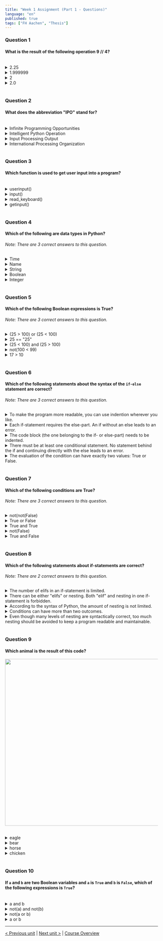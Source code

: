 ```yaml
---
title: "Week 1 Assignment (Part 1 - Questions)"
language: "en"
published: true
tags: ["FH Aachen", "Thesis"]
---
```


### Question 1

#### What is the result of the following operation 9 // 4?

<br>

<details>
	<summary>2.25</summary>
	<img  src="selftest/cross.png" width="25">
</details>


<details>
	<summary>1.999999 </summary>
	<img  src="selftest/cross.png" width="25">
</details>


<details>
	<summary>2</summary>
	<img  src="selftest/check.png" width="25">
</details>


<details>
	<summary>2.0</summary>
	<img  src="selftest/cross.png" width="25">
</details>

<br>

### Question 2

#### What does the abbreviation "IPO" stand for?

<br>

<details>
	<summary>Infinite Programming Opportunities </summary>
	<img  src="selftest/cross.png" width="25">
</details>


<details>
	<summary>Intelligent Python Operation</summary>
	<img  src="selftest/cross.png" width="25">
</details>


<details>
	<summary>Input Processing Output</summary>
	<img  src="selftest/check.png" width="25">
</details>


<details>
	<summary>International Processing Organization</summary>
	<img  src="selftest/cross.png" width="25">
</details>

<br>


### Question 3

#### Which function is used to get user input into a program?

<br>

<details>
	<summary>userinput()</summary>
	<img  src="selftest/cross.png" width="25">
</details>


<details>
	<summary>input()</summary>
	<img  src="selftest/check.png" width="25">
</details>


<details>
	<summary>read_keyboard()</summary>
	<img  src="selftest/cross.png" width="25">
</details>


<details>
	<summary>getinput()</summary>
	<img  src="selftest/cross.png" width="25">
</details>

<br>

### Question 4

#### Which of the following are data types in Python?

*Note: There are 3 correct answers to this question.*

<br>

<details>
	<summary>Time</summary>
	<img  src="selftest/cross.png" width="25">
</details>


<details>
	<summary>Name</summary>
	<img  src="selftest/cross.png" width="25">
</details>


<details>
	<summary>String</summary>
	<img  src="selftest/check.png" width="25">
</details>


<details>
	<summary>Boolean</summary>
	<img  src="selftest/check.png" width="25">
</details>


<details>
	<summary>Integer</summary>
	<img  src="selftest/check.png" width="25">
</details>


<br>

### Question 5

#### Which of the following Boolean expressions is True?

*Note: There are 3 correct answers to this question.*

<br>

<details>
	<summary>(25 > 100) or (25 < 100)</summary>
	<img  src="selftest/check.png" width="25">
</details>


<details>
	<summary>25 == "25"</summary>
	<img  src="selftest/cross.png" width="25">
</details>


<details>
	<summary>(25 < 100) and (25 > 100) </summary>
	<img  src="selftest/cross.png" width="25">
</details>


<details>
	<summary>not(100 < 99) </summary>
	<img  src="selftest/check.png" width="25">
</details>


<details>
	<summary>17 > 10 </summary>
	<img  src="selftest/check.png" width="25">
</details>


<br>

### Question 6

#### Which of the following statements about the syntax of the ```if-else``` statement are correct?

*Note: There are 3 correct answers to this question.*

<br>

<details>
	<summary>To make the program more readable, you can use indention wherever you like.</summary>
	<img  src="selftest/cross.png" width="25">
</details>


<details>
	<summary>Each if-statement requires the else-part. An if without an else leads to an error.</summary>
	<img  src="selftest/cross.png" width="25">
</details>


<details>
	<summary>The code block (the one belonging to the if- or else-part) needs to be indented.</summary>
	<img  src="selftest/check.png" width="25">
</details>


<details>
	<summary>There must be at least one conditional statement. No statement behind the if and continuing directly with the else leads to an error.</summary>
	<img  src="selftest/check.png" width="25">
</details>


<details>
	<summary>The evaluation of the condition can have exactly two values: True or False.</summary>
	<img  src="selftest/check.png" width="25">
</details>


<br>

### Question 7

#### Which of the following conditions are True?

*Note: There are 3 correct answers to this question.*

<br>

<details>
	<summary>not(not(False) </summary>
	<img  src="selftest/cross.png" width="25">
</details>


<details>
	<summary>True or False</summary>
	<img  src="selftest/check.png" width="25">
</details>


<details>
	<summary>True and True </summary>
	<img  src="selftest/check.png" width="25">
</details>


<details>
	<summary>not(False) </summary>
	<img  src="selftest/check.png" width="25">
</details>


<details>
	<summary>True and False </summary>
	<img  src="selftest/cross.png" width="25">
</details>


<br>

### Question 8

#### Which of the following statements about if-statements are correct?

*Note: There are 2 correct answers to this question.*

<br>

<details>
	<summary>The number of elifs in an if-statement is limited.</summary>
	<img  src="selftest/cross.png" width="25">
</details>


<details>
	<summary>There can be either "elifs" or nesting. Both "elif" and nesting in one if-statement is forbidden.</summary>
	<img  src="selftest/cross.png" width="25">
</details>


<details>
	<summary>According to the syntax of Python, the amount of nesting is not limited.</summary>
	<img  src="selftest/check.png" width="25">
</details>


<details>
	<summary>Conditions can have more than two outcomes.</summary>
	<img  src="selftest/cross.png" width="25">
</details>


<details>
	<summary>Even though many levels of nesting are syntactically correct, too much nesting should be avoided to keep a program readable and maintainable.</summary>
	<img  src="selftest/check.png" width="25">
</details>

<br>

### Question 9

#### Which animal is the result of this code?

<img src=selftest/week1_assignment_f9.png width="550"><br><br>

<details>
	<summary>eagle</summary>
	<img  src="selftest/cross.png" width="25">
</details>


<details>
	<summary>bear</summary>
	<img  src="selftest/cross.png" width="25">
</details>


<details>
	<summary>horse</summary>
	<img  src="selftest/check.png" width="25">
</details>


<details>
	<summary>chicken</summary>
	<img  src="selftest/cross.png" width="25">
</details>




<br>

### Question 10

#### If ```a``` and ```b``` are two Boolean variables and ```a``` is ```True``` and ```b``` is ```False```, which of the following expressions is ```True```?

<br>

<details>
	<summary>a and b</summary>
	<img  src="selftest/cross.png" width="25">
</details>


<details>
	<summary>not(a) and not(b) </summary>
	<img  src="selftest/cross.png" width="25">
</details>


<details>
	<summary>not(a or b)</summary>
	<img  src="selftest/cross.png" width="25">
</details>


<details>
	<summary>a or b</summary>
	<img  src="selftest/check.png" width="25">
</details>



---

[< Previous unit](/teaching/python-mooc/week1_assignment_exercise) | [Next unit >](/teaching/python-mooc/week1_unit7_selftest) |
[Course Overview](/teaching/python-mooc)

